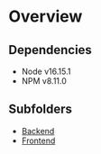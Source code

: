 # Overview

## Dependencies
- Node v16.15.1
- NPM v8.11.0

## Subfolders
 - [Backend](backend)
 - [Frontend](frontend)   

